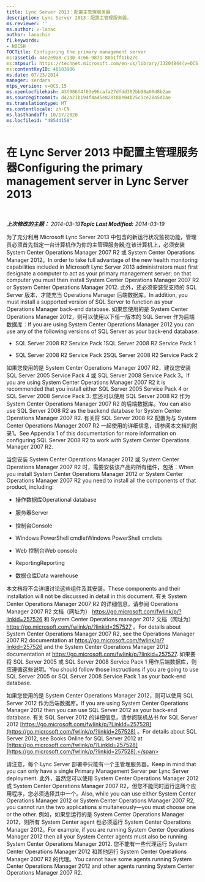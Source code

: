 ```yaml
---
title: Lync Server 2013：配置主管理服务器
description: Lync Server 2013：配置主管理服务器。
ms.reviewer: ''
ms.author: v-lanac
author: lanachin
f1.keywords:
- NOCSH
TOCTitle: Configuring the primary management server
ms:assetid: 44e2e9a8-c130-4c66-9871-80b1ff11b27c
ms:mtpsurl: https://technet.microsoft.com/en-us/library/JJ204844(v=OCS.15)
ms:contentKeyID: 48183986
ms.date: 07/23/2014
manager: serdars
mtps_version: v=OCS.15
ms.openlocfilehash: 43f986f4f03e96cafa27dfdd302bb98a00d8b2ae
ms.sourcegitcommit: d42a21b194f4a45e828188e04b25c1ce28a5d1ae
ms.translationtype: MT
ms.contentlocale: zh-CN
ms.lasthandoff: 10/17/2020
ms.locfileid: "48544158"
---
```

# <a name="configuring-the-primary-management-server-in-lync-server-2013"></a><span data-ttu-id="8740e-103">在 Lync Server 2013 中配置主管理服务器</span><span class="sxs-lookup"><span data-stu-id="8740e-103">Configuring the primary management server in Lync Server 2013</span></span>

<div data-xmlns="http://www.w3.org/1999/xhtml">

<div class="topic" data-xmlns="http://www.w3.org/1999/xhtml" data-msxsl="urn:schemas-microsoft-com:xslt" data-cs="https://msdn.microsoft.com/">

<div data-asp="https://msdn2.microsoft.com/asp">



</div>

<div id="mainSection">

<div id="mainBody">

<span> </span>

<span data-ttu-id="8740e-104">_**上次修改的主题：** 2014-03-19_</span><span class="sxs-lookup"><span data-stu-id="8740e-104">_**Topic Last Modified:** 2014-03-19_</span></span>

<span data-ttu-id="8740e-105">为了充分利用 Microsoft Lync Server 2013 中包含的新运行状况监视功能，管理员必须首先指定一台计算机作为你的主管理服务器;在该计算机上，必须安装 System Center Operations Manager 2007 R2 或 System Center Operations Manager 2012。</span><span class="sxs-lookup"><span data-stu-id="8740e-105">In order to take full advantage of the new health monitoring capabilities included in Microsoft Lync Server 2013 administrators must first designate a computer to act as your primary management server; on that computer you must then install System Center Operations Manager 2007 R2 or System Center Operations Manager 2012.</span></span> <span data-ttu-id="8740e-106">此外，还必须安装受支持的 SQL Server 版本，才能充当 Operations Manager 后端数据库。</span><span class="sxs-lookup"><span data-stu-id="8740e-106">In addition, you must install a supported version of SQL Server to function as your Operations Manager back-end database.</span></span> <span data-ttu-id="8740e-107">如果您使用的是 System Center Operations Manager 2012，则可以使用以下任一版本的 SQL Server 作为后端数据库：</span><span class="sxs-lookup"><span data-stu-id="8740e-107">If you are using System Center Operations Manager 2012 you can use any of the following versions of SQL Server as your back-end database:</span></span>

  - <span data-ttu-id="8740e-108">SQL Server 2008 R2 Service Pack 1</span><span class="sxs-lookup"><span data-stu-id="8740e-108">SQL Server 2008 R2 Service Pack 1</span></span>

  - <span data-ttu-id="8740e-109">SQL Server 2008 R2 Service Pack 2</span><span class="sxs-lookup"><span data-stu-id="8740e-109">SQL Server 2008 R2 Service Pack 2</span></span>

<span data-ttu-id="8740e-110">如果您使用的是 System Center Operations Manager 2007 R2，建议您安装 SQL Server 2005 Service Pack 4 或 SQL Server 2008 Service Pack 3。</span><span class="sxs-lookup"><span data-stu-id="8740e-110">If you are using System Center Operations Manager 2007 R2 it is recommended that you install either SQL Server 2005 Service Pack 4 or SQL Server 2008 Service Pack 3.</span></span> <span data-ttu-id="8740e-111">您还可以使用 SQL Server 2008 R2 作为 System Center Operations Manager 2007 R2 的后端数据库。</span><span class="sxs-lookup"><span data-stu-id="8740e-111">You can also use SQL Server 2008 R2 as the backend database for System Center Operations Manager 2007 R2.</span></span> <span data-ttu-id="8740e-112">有关将 SQL Server 2008 R2 配置为与 System Center Operations Manager 2007 R2 一起使用的详细信息，请参阅本文档的附录1。</span><span class="sxs-lookup"><span data-stu-id="8740e-112">See Appendix 1 of this documentation for more information on configuring SQL Server 2008 R2 to work with System Center Operations Manager 2007 R2.</span></span>

<span data-ttu-id="8740e-113">当您安装 System Center Operations Manager 2012 或 System Center Operations Manager 2007 R2 时，需要安装该产品的所有组件，包括：</span><span class="sxs-lookup"><span data-stu-id="8740e-113">When you install System Center Operations Manager 2012 or System Center Operations Manager 2007 R2 you need to install all the components of that product, including:</span></span>

  - <span data-ttu-id="8740e-114">操作数据库</span><span class="sxs-lookup"><span data-stu-id="8740e-114">Operational database</span></span>

  - <span data-ttu-id="8740e-115">服务器</span><span class="sxs-lookup"><span data-stu-id="8740e-115">Server</span></span>

  - <span data-ttu-id="8740e-116">控制台</span><span class="sxs-lookup"><span data-stu-id="8740e-116">Console</span></span>

  - <span data-ttu-id="8740e-117">Windows PowerShell cmdlet</span><span class="sxs-lookup"><span data-stu-id="8740e-117">Windows PowerShell cmdlets</span></span>

  - <span data-ttu-id="8740e-118">Web 控制台</span><span class="sxs-lookup"><span data-stu-id="8740e-118">Web console</span></span>

  - <span data-ttu-id="8740e-119">Reporting</span><span class="sxs-lookup"><span data-stu-id="8740e-119">Reporting</span></span>

  - <span data-ttu-id="8740e-120">数据仓库</span><span class="sxs-lookup"><span data-stu-id="8740e-120">Data warehouse</span></span>

<span data-ttu-id="8740e-121">本文档将不会详细讨论这些组件及其安装。</span><span class="sxs-lookup"><span data-stu-id="8740e-121">These components and their installation will not be discussed in detail in this document.</span></span> <span data-ttu-id="8740e-122">有关 System Center Operations Manager 2007 R2 的详细信息，请参阅 Operations Manager 2007 R2 文档（网址为） <https://go.microsoft.com/fwlink/p/?linkid=257526> 和 System Center Operations manager 2012 文档（网址为） <https://go.microsoft.com/fwlink/p/?linkid=257527> 。</span><span class="sxs-lookup"><span data-stu-id="8740e-122">For details about System Center Operations Manager 2007 R2, see the Operations Manager 2007 R2 documentation at <https://go.microsoft.com/fwlink/p/?linkid=257526> and the System Center Operations Manager 2012 documentation at <https://go.microsoft.com/fwlink/p/?linkid=257527>.</span></span> <span data-ttu-id="8740e-123">如果要将 SQL Server 2005 或 SQL Server 2008 Service Pack 1 用作后端数据库，则应遵循这些说明。</span><span class="sxs-lookup"><span data-stu-id="8740e-123">You should follow those instructions if you are going to use SQL Server 2005 or SQL Server 2008 Service Pack 1 as your back-end database.</span></span>

<span data-ttu-id="8740e-124">如果您使用的是 System Center Operations Manager 2012，则可以使用 SQL Server 2012 作为后端数据库。</span><span class="sxs-lookup"><span data-stu-id="8740e-124">If you are using System Center Operations Manager 2012 then you can use SQL Server 2012 as your back-end database.</span></span> <span data-ttu-id="8740e-125">有关 SQL Server 2012 的详细信息，请参阅联机丛书 for SQL Server 2012 [https://go.microsoft.com/fwlink/p/?LinkId=257528](https://go.microsoft.com/fwlink/p/?linkid=257528) 。</span><span class="sxs-lookup"><span data-stu-id="8740e-125">For details about SQL Server 2012, see Books Online for SQL Server 2012 at [https://go.microsoft.com/fwlink/p/?LinkId=257528](https://go.microsoft.com/fwlink/p/?linkid=257528).</span></span>

<span data-ttu-id="8740e-126">请注意，每个 Lync Server 部署中只能有一个主管理服务器。</span><span class="sxs-lookup"><span data-stu-id="8740e-126">Keep in mind that you can only have a single Primary Management Server per Lync Server deployment.</span></span> <span data-ttu-id="8740e-127">此外，虽然您可以使用 System Center Operations Manager 2012 或 System Center Operations Manager 2007 R2，但您不能同时运行这两个应用程序，您必须选择其中一个。</span><span class="sxs-lookup"><span data-stu-id="8740e-127">Also, while you can use either System Center Operations Manager 2012 or System Center Operations Manager 2007 R2, you cannot run the two applications simultaneously—you must choose one or the other.</span></span> <span data-ttu-id="8740e-128">例如，如果您运行的是 System Center Operations Manager 2012，则所有 System Center agent 也必须运行 System Center Operations Manager 2012。</span><span class="sxs-lookup"><span data-stu-id="8740e-128">For example, if you are running System Center Operations Manager 2012 then all your System Center agents must also be running System Center Operations Manager 2012.</span></span> <span data-ttu-id="8740e-129">您不能有一些代理运行 System Center Operations Manager 2012 和其他运行 System Center Operations Manager 2007 R2 的代理。</span><span class="sxs-lookup"><span data-stu-id="8740e-129">You cannot have some agents running System Center Operations Manager 2012 and other agents running System Center Operations Manager 2007 R2.</span></span>

</div>

<span> </span>

</div>

</div>

</div>

